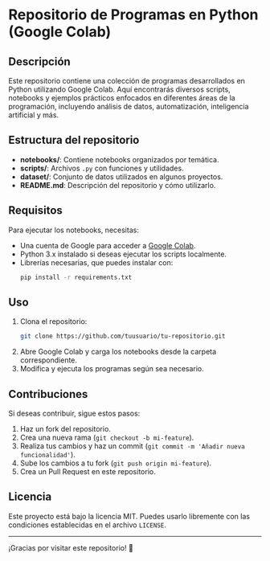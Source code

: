 # Repositorio de Programas en Python (Google Colab)

## Descripción
Este repositorio contiene una colección de programas desarrollados en Python utilizando Google Colab. Aquí encontrarás diversos scripts, notebooks y ejemplos prácticos enfocados en diferentes áreas de la programación, incluyendo análisis de datos, automatización, inteligencia artificial y más.

## Estructura del repositorio
- **notebooks/**: Contiene notebooks organizados por temática.
- **scripts/**: Archivos `.py` con funciones y utilidades.
- **dataset/**: Conjunto de datos utilizados en algunos proyectos.
- **README.md**: Descripción del repositorio y cómo utilizarlo.

## Requisitos
Para ejecutar los notebooks, necesitas:
- Una cuenta de Google para acceder a [Google Colab](https://colab.research.google.com/).
- Python 3.x instalado si deseas ejecutar los scripts localmente.
- Librerías necesarias, que puedes instalar con:
  ```bash
  pip install -r requirements.txt
  ```

## Uso
1. Clona el repositorio:
   ```bash
   git clone https://github.com/tuusuario/tu-repositorio.git
   ```
2. Abre Google Colab y carga los notebooks desde la carpeta correspondiente.
3. Modifica y ejecuta los programas según sea necesario.

## Contribuciones
Si deseas contribuir, sigue estos pasos:
1. Haz un fork del repositorio.
2. Crea una nueva rama (`git checkout -b mi-feature`).
3. Realiza tus cambios y haz un commit (`git commit -m 'Añadir nueva funcionalidad'`).
4. Sube los cambios a tu fork (`git push origin mi-feature`).
5. Crea un Pull Request en este repositorio.

## Licencia
Este proyecto está bajo la licencia MIT. Puedes usarlo libremente con las condiciones establecidas en el archivo `LICENSE`.

---

¡Gracias por visitar este repositorio! 🚀


